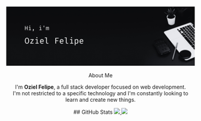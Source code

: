![Wallpaper](assets/my_wallpaper.png)

<div align="center">

About Me  

I'm **Oziel Felipe**, a full stack developer focused on web development.  
I'm not restricted to a specific technology and I'm constantly looking to learn and create new things.  

</div>


<div align="center">
  ## GitHub Stats
  
  <a href="https://github.com/anuraghazra/github-readme-stats">
    <img src="https://github-readme-stats.vercel.app/api?username=oziel-fc&theme=dark&hide_rank=true&show_icons=true" height="180"/>
  </a>
  
  <a href="https://github.com/anuraghazra/github-readme-stats">
    <img src="https://github-readme-stats.vercel.app/api/top-langs/?username=oziel-fc&layout=donut&theme=dark" height="180"/>
  </a>

</div>


<!--
**oziel-fc/oziel-fc** is a ✨ _special_ ✨ repository because its `README.md` (this file) appears on your GitHub profile.

Here are some ideas to get you started:

- 🔭 I’m currently working on ...
- 🌱 I’m currently learning ...
- 👯 I’m looking to collaborate on ...
- 🤔 I’m looking for help with ...
- 💬 Ask me about ...
- 📫 How to reach me: ...
- 😄 Pronouns: ...
- ⚡ Fun fact: ...
-->
